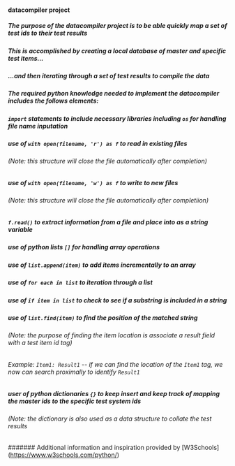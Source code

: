 #### datacompiler project

##### The purpose of the datacompiler project is to be able quickly map a set of test ids to their test results
##### This is accomplished by creating a local database of master and specific test items...
##### ...and then iterating through a set of test results to compile the data

##### The required python knowledge needed to implement the datacompiler includes the follows elements:
##### `import` statements to include necessary libraries including `os` for handling file name inputation
##### use of `with open(filename, 'r') as f` to read in existing files
###### (Note: this structure will close the file automatically after completion)
##### use of `with open(filename, 'w') as f` to write to new files
###### (Note: this structure will close the file automatically after completiion)
##### `f.read()` to extract information from a file and place into as a string variable

##### use of python lists `[]` for handling array operations

##### use of `list.append(item)` to add items incrementally to an array

##### use of `for each in list` to iteration through a list

##### use of `if item in list` to check to see if a substring is included in a string

##### use of `list.find(item)` to find the position of the matched string
###### (Note: the purpose of finding the item location is associate a result field with a test item id tag)
###### Example: `Item1: Result1` -- if we can find the location of the `Item1` tag, we now can search proximally to identify `Result1`

##### user of python dictionaries `{}` to keep insert and keep track of mapping the master ids to the specific test system ids
###### (Note: the dictionary is also used as a data structure to collate the test results

####### Additional information and inspiration provided by [W3Schools] (https://www.w3schools.com/python/)
